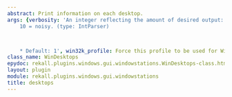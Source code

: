 ```yaml
---
abstract: Print information on each desktop.
args: {verbosity: 'An integer reflecting the amount of desired output: 0 = quiet,
    10 = noisy. (type: IntParser)



    * Default: 1', win32k_profile: Force this profile to be used for Win32k.}
class_name: WinDesktops
epydoc: rekall.plugins.windows.gui.windowstations.WinDesktops-class.html
layout: plugin
module: rekall.plugins.windows.gui.windowstations
title: desktops
---
```

